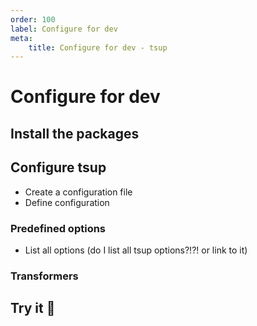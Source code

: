 ```yaml
---
order: 100
label: Configure for dev
meta:
    title: Configure for dev - tsup
---
```


# Configure for dev

## Install the packages

## Configure tsup

- Create a configuration file
- Define configuration

### Predefined options

- List all options (do I list all tsup options?!?! or link to it)

### Transformers

## Try it :rocket:
